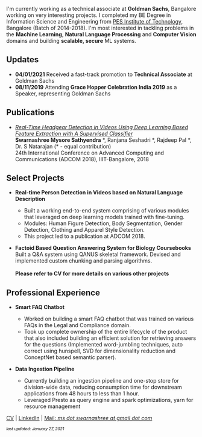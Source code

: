 <!---<p align="center">
  <img src="swarnashree.png" width="250" height="250">
</p> -->
                                

I'm currently working as a technical associate at **Goldman Sachs**, Bangalore working on very interesting projects. I completed my BE Degree in Information Science and Engineering from [PES Institute of Technology](https://www.pes.edu/), Bangalore (Batch of 2014-2018). 
I'm most interested in tackling problems in the **Machine Learning**, **Natural Language Processing** and **Computer Vision** domains and building **scalable, secure** ML systems.

## Updates
- **04/01/2021** Received a fast-track promotion to **Technical Associate** at Goldman Sachs
- **08/11/2019** Attending **Grace Hopper Celebration India 2019** as a Speaker, representing Goldman Sachs

## Publications
- [*Real-Time Headgear Detection in Videos Using Deep Learning Based Feature Extraction with A Supervised Classifier*](https://doi.org/10.34048/ADCOM.2018.Paper.9)
 <br/> **Swarnashree Mysore Sathyendra** \*, Ranjana Seshadri \*, Rajdeep Pal \*, Dr. S Natarajan (\* - equal contribution)
 <br/> 24th International Conference on Advanced Computing and Communications (ADCOM 2018), IIIT-Bangalore, 2018

## Select Projects
- **Real-time Person Detection in Videos based on Natural Language Description**
  - Built a working end-to-end system comprising of various modules that leveraged on deep learning models trained with fine-tuning. 
  - Modules: Human Figure Detection, Body Segmentation, Gender Detection, Clothing and Apparel Style Detection.
  - This project led to a publication at ADCOM 2018.

- **Factoid Based Question Answering System for Biology Coursebooks**
  <br/> Built a Q&A system using QANUS skeletal framework. Devised and implemented custom chunking and parsing algorithms. 
<br/><br/> **Please refer to CV for more details on various other projects**

## Professional Experience
- **Smart FAQ Chatbot**
  - Worked on building a smart FAQ chatbot that was trained on various FAQs in the Legal and Compliance domain. 
  - Took up complete ownership of the entire lifecycle of the product that also included building an efficient solution for retrieving answers for the questions (Implemented word-jumbling techniques, auto correct using hunspell, SVD for dimensionality reduction and ConceptNet based semantic parser).

- **Data Ingestion Pipeline**
  - Currently building an ingestion pipeline and one-stop store for division-wide data, reducing consumption time for downstream applications from 48 hours to less than 1 hour.
  - Leveraged Presto as query engine and spark optimizations, yarn for resource management

[CV](Swarnashree_MS_CV.pdf)  |  [LinkedIn](https://in.linkedin.com/in/swarnashree-mysore-sathyendra-47621a136)  |  [Mail: *ms dot swarnashree at gmail dot com*](mailto:ms.swarnashree@gmail.com)

<span style="color: black; font-size: 0.75em">*last updated: January 27, 2021*</span>
<!---<span style="color: #d9d9d9; font-size: 0.75em">*last updated: January 27, 2021*</span>-->
